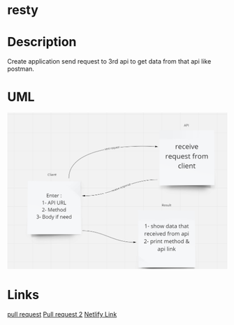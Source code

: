 # resty

# Description

Create application send request to 3rd api to get data from that api like postman.

# UML

![](./assest/restyUml.png)

# Links

[pull request](https://github.com/WalidAlrefai/resty/pull/1)
[Pull request 2](https://github.com/WalidAlrefai/resty/pull/2)
[Netlify Link](https://majestic-figolla-dfd5fb.netlify.app/)